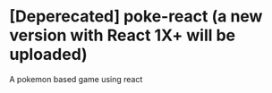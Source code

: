 # [Deperecated] poke-react (a new version with React 1X+ will be uploaded)
A pokemon based game using react
